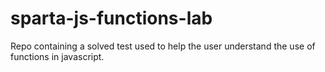 # sparta-js-functions-lab

Repo containing a solved test used to help the user understand the use of functions in javascript.
